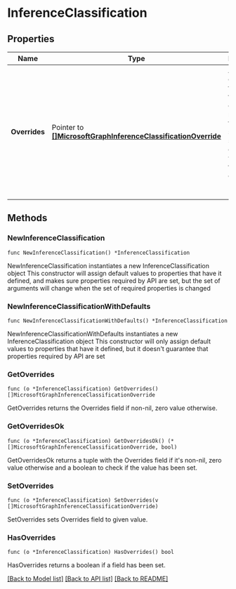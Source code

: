 # InferenceClassification

## Properties

Name | Type | Description | Notes
------------ | ------------- | ------------- | -------------
**Overrides** | Pointer to [**[]MicrosoftGraphInferenceClassificationOverride**](MicrosoftGraphInferenceClassificationOverride.md) | A set of overrides for a user to always classify messages from specific senders in certain ways: focused, or other. Read-only. Nullable. | [optional] 

## Methods

### NewInferenceClassification

`func NewInferenceClassification() *InferenceClassification`

NewInferenceClassification instantiates a new InferenceClassification object
This constructor will assign default values to properties that have it defined,
and makes sure properties required by API are set, but the set of arguments
will change when the set of required properties is changed

### NewInferenceClassificationWithDefaults

`func NewInferenceClassificationWithDefaults() *InferenceClassification`

NewInferenceClassificationWithDefaults instantiates a new InferenceClassification object
This constructor will only assign default values to properties that have it defined,
but it doesn't guarantee that properties required by API are set

### GetOverrides

`func (o *InferenceClassification) GetOverrides() []MicrosoftGraphInferenceClassificationOverride`

GetOverrides returns the Overrides field if non-nil, zero value otherwise.

### GetOverridesOk

`func (o *InferenceClassification) GetOverridesOk() (*[]MicrosoftGraphInferenceClassificationOverride, bool)`

GetOverridesOk returns a tuple with the Overrides field if it's non-nil, zero value otherwise
and a boolean to check if the value has been set.

### SetOverrides

`func (o *InferenceClassification) SetOverrides(v []MicrosoftGraphInferenceClassificationOverride)`

SetOverrides sets Overrides field to given value.

### HasOverrides

`func (o *InferenceClassification) HasOverrides() bool`

HasOverrides returns a boolean if a field has been set.


[[Back to Model list]](../README.md#documentation-for-models) [[Back to API list]](../README.md#documentation-for-api-endpoints) [[Back to README]](../README.md)


